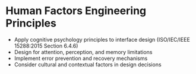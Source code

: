 # Human Factors Engineering Principles
- Apply cognitive psychology principles to interface design (ISO/IEC/IEEE 15288:2015 Section 6.4.6)
- Design for attention, perception, and memory limitations
- Implement error prevention and recovery mechanisms
- Consider cultural and contextual factors in design decisions